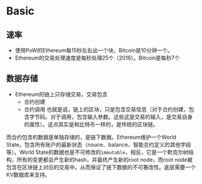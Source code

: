 # Basic

## 速率
- 使用PoW的Ethereum每15秒左右出一个块，Bitcoin是10分钟一个。
- Ethereum的交易处理速度是每秒处理25个（2016）。Bitcoin是每秒7个

## 数据存储
- Ethereum的链上只存储交易，交易包含
	- 合约创建
	- 合约调用
也就是说，链上的区块，只是包含交易信息（对于合约创建，包含字节码。对于调用，包含输入参数。这些这是交易的输入，是交易自身的属性）。这点其实是和比特币一样的，是传统的区块链。

 而合约包含的数据是单独存储的，是链下数据。Ethereum维护一个World State，包含所有账户的最新状态（nouce、balance、智能合约定义的其他字段等）。World State的数据也是不可修改的`immutable`，相反，它是一个默克尔树结构，所有的变更都会产生新的hash，并最终产生新的root node，而root node被包含在区块链上对应的交易中。从而保证了链下数据的不可篡改性。底层需要一个KV数据库来支持。
